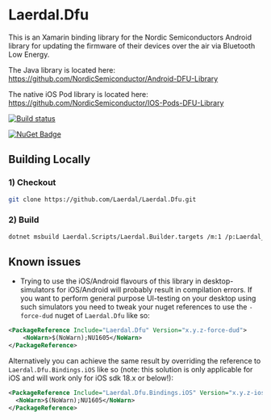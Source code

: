 # Laerdal.Dfu

This is an Xamarin binding library for the Nordic Semiconductors Android library for updating the firmware of their devices over the air via Bluetooth Low Energy.

The Java library is located here: https://github.com/NordicSemiconductor/Android-DFU-Library

The native iOS Pod library is located here: https://github.com/NordicSemiconductor/IOS-Pods-DFU-Library

[![Build status](https://dev.azure.com/LaerdalMedical/Laerdal%20Nuget%20Platform/_apis/build/status/MAN-Laerdal.Dfu)](https://dev.azure.com/LaerdalMedical/Laerdal%20Nuget%20Platform/_build/latest?definitionId=121)

[![NuGet Badge](https://buildstats.info/nuget/Laerdal.Dfu?includePreReleases=true)](https://www.nuget.org/packages/Laerdal.Dfu/)

## Building Locally

### 1) Checkout

```bash
git clone https://github.com/Laerdal/Laerdal.Dfu.git
```
### 2) Build

```bash
dotnet msbuild Laerdal.Scripts/Laerdal.Builder.targets /m:1 /p:Laerdal_Version=9.0.x.0 /p:Laerdal_Github_Access_Token=<place your github access token here - its needed by carthage>
```

## Known issues

- Trying to use the iOS/Android flavours of this library in desktop-simulators for iOS/Android will probably result in compilation errors. If you want to perform general purpose
  UI-testing on your desktop using such simulators you need to tweak your nuget references to use the `-force-dud` nuget of `Laerdal.Dfu` like so:

```xml
<PackageReference Include="Laerdal.Dfu" Version="x.y.z-force-dud">
    <NoWarn>$(NoWarn);NU1605</NoWarn>
</PackageReference>
```

Alternatively you can achieve the same result by overriding the reference to `Laerdal.Dfu.Bindings.iOS` like so (note: this solution is only applicable for iOS and will work only
for iOS sdk 18.x or below!):

```xml
<PackageReference Include="Laerdal.Dfu.Bindings.iOS" Version="x.y.z-ios-sim-arm64">
  <NoWarn>$(NoWarn);NU1605</NoWarn>
</PackageReference>
```

